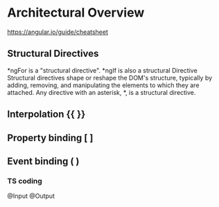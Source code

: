 # Architectural Overview

https://angular.io/guide/cheatsheet

## Structural Directives
*ngFor is a "structural directive". 
*ngIf is also a structural Directive
Structural directives shape or reshape the DOM's structure, typically by adding, removing, and manipulating the elements to which they are attached. Any directive with an asterisk, *, is a structural directive.

## Interpolation {{ }}

## Property binding [ ]


## Event binding ( )

### TS coding
@Input
@Output
